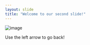 ```yaml
---
layout: slide
title: "Welcome to our second slide!"
---
```

![image](https://media.istockphoto.com/vectors/unicorn-fun-sticker-colorful-fun-sticker-head-unicorn-vector-id1165132299)

Use the left arrow to go back!
